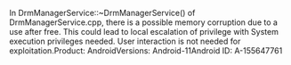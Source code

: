 In DrmManagerService::~DrmManagerService() of DrmManagerService.cpp, there is a possible memory corruption due to a use after free. This could lead to local escalation of privilege with System execution privileges needed. User interaction is not needed for exploitation.Product: AndroidVersions: Android-11Android ID: A-155647761